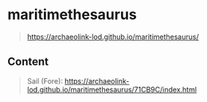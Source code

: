 # maritimethesaurus  

> https://archaeolink-lod.github.io/maritimethesaurus/

## Content

> Sail (Fore): https://archaeolink-lod.github.io/maritimethesaurus/71CB9C/index.html   
